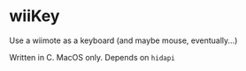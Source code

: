 # wiiKey

Use a wiimote as a keyboard (and maybe mouse, eventually...)

Written in C. MacOS only. Depends on `hidapi`
